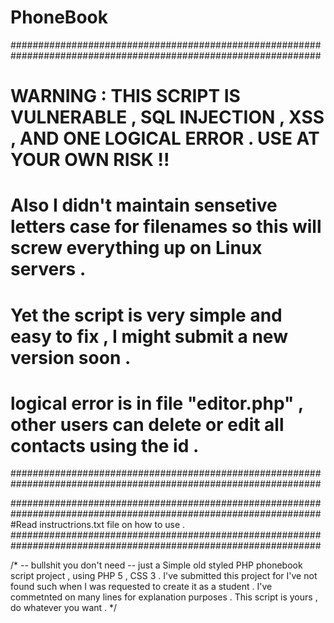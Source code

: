 # PhoneBook
################################################################################################################
# WARNING : THIS SCRIPT IS VULNERABLE , SQL INJECTION , XSS , AND ONE LOGICAL ERROR . USE AT YOUR OWN RISK !!
# Also I didn't maintain sensetive letters case for filenames so this will screw everything up on Linux servers .
# Yet the script is very simple and easy to fix , I might submit a new version soon .
# logical error is in file "editor.php" , other users can delete or edit all contacts using the id .
################################################################################################################

################################################################################################################
#Read instructrions.txt file on how to use .
################################################################################################################

/* -- bullshit you don't need --
just a Simple old styled PHP phonebook script project , using PHP 5 , CSS 3 .
I've submitted this project for I've not found such when I was requested to create it as a student . 
I've commetnted on many lines for explanation purposes .
This script is yours , do whatever you want .
*/

